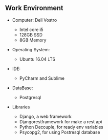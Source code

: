 ## Work Environment

- Computer: Dell Vostro  
    - Intel core i5  
    - 128GB SSD  
    - 8GB Memory  


- Operating System:   
    - Ubuntu 16.04 LTS 
     
- IDE:
    - PyCharm and Sublime  
    
- DataBase:
    - Postgresql  

- Libraries
    - Django, a web framework  
    - Djangorestframework for make a rest api
    - Python Decouple, for ready env variables 
    - Psycopg2, for using Postresql database  
    
    
    
    